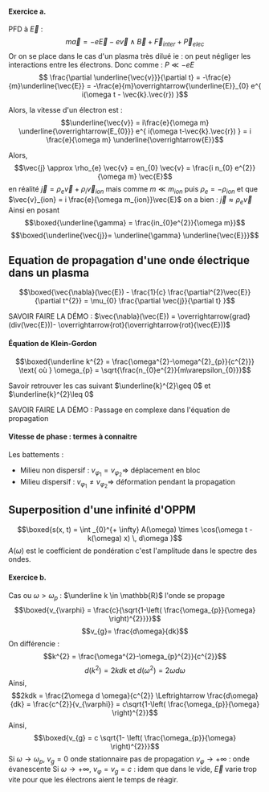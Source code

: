 #### Exercice a.
PFD à $\vec{E}$ : 
$$m\vec{a} = -e\vec{E} -e \vec{v} \wedge \vec{B}+\vec{F}_{inter} + \vec{P}_{elec}$$
Or on se place dans le cas d'un plasma très dilué ie : on peut négliger les interactions entre les électrons. Donc comme : $P \ll -eE$
$$ \frac{\partial \underline{\vec{v}}}{\partial t}  = -\frac{e}{m}\underline{\vec{E}} = -\frac{e}{m}\overrightarrow{\underline{E}}_{0} e^{ i(\omega t - \vec{k}.\vec{r}) }$$

Alors, la vitesse d'un électron est : 
$$\underline{\vec{v}} = i\frac{e}{\omega m} \underline{\overrightarrow{E_{0}}} e^{ i(\omega t-\vec{k}.\vec{r}) } = i \frac{e}{\omega m} \underline{\overrightarrow{E}}$$

Alors, 
$$\vec{j} \approx \rho_{e} \vec{v} = en_{0} \vec{v} = \frac{i n_{0} e^{2}}{\omega m} \vec{E}$$
en réalité $\vec{j} = \rho_{e}\vec{v} + \rho_{i} \vec{v}_{ion}$ mais comme $m \ll m_{ion}$ puis $\rho_{e}=-\rho_{ion}$ et que $\vec{v}_{ion} = i \frac{e}{\omega m_{ion}}\vec{E}$ on a bien : $\vec{j} \approx \rho_{e}\vec{v}$
Ainsi en posant
$$\boxed{\underline{\gamma} = \frac{in_{0}e^{2}}{\omega m}}$$
$$\boxed{\underline{\vec{j}}= \underline{\gamma} \underline{\vec{E}}}$$



## Equation de propagation d'une onde électrique dans un plasma
$$\boxed{\vec{\nabla}(\vec{E}) - \frac{1}{c} \frac{\partial^{2}\vec{E}}{\partial t^{2}} = \mu_{0} \frac{\partial \vec{j}}{\partial t}  }$$

SAVOIR FAIRE LA DÉMO : $\vec{\nabla}(\vec{E}) = \overrightarrow{grad}(div(\vec{E}))- \overrightarrow{rot}(\overrightarrow{rot}(\vec{E}))$

#### Équation de Klein-Gordon
$$\boxed{\underline k^{2} = \frac{\omega^{2}-\omega^{2}_{p}}{c^{2}}} \text{ où } \omega_{p} = \sqrt{\frac{n_{0}e^{2}}{m\varepsilon_{0}}}$$

Savoir retrouver les cas suivant $\underline{k}^{2}\geq 0$ et $\underline{k}^{2}\leq 0$ 

SAVOIR FAIRE LA DÉMO : Passage en complexe dans l'équation de propagation

#### Vitesse de phase : termes à connaitre
Les battements : 
- Milieu non dispersif : $v_{\varphi_{1}} = v_{\varphi_{2}} \Rightarrow$ déplacement en bloc
- Milieu dispersif : $v_{\varphi_{1}} \neq v_{\varphi_{2}} \Rightarrow$ déformation pendant la propagation


## Superposition d'une infinité d'OPPM
$$\boxed{s(x, t) = \int _{0}^{+ \infty} A(\omega) \times \cos(\omega t - k(\omega) x) \, d\omega }$$
$A(\omega)$ est le coefficient de pondération c'est l'amplitude dans le spectre des ondes. 

#### Exercice b.
Cas ou $\omega > \omega_{p}$ : $\underline k \in \mathbb{R}$ l'onde se propage 
$$\boxed{v_{\varphi} = \frac{c}{\sqrt{1-\left( \frac{\omega_{p}}{\omega} \right)^{2}}}}$$
$$v_{g}= \frac{d\omega}{dk}$$
On différencie : 
$$k^{2} = \frac{\omega^{2}-\omega_{p}^{2}}{c^{2}}$$
$$d(k^{2}) = 2kdk \text{ et } d(\omega^{2}) = 2 \omega d\omega$$
Ainsi, 
$$2kdk = \frac{2\omega d \omega}{c^{2}} \Leftrightarrow \frac{d\omega}{dk} = \frac{c^{2}}{v_{\varphi}} = c\sqrt{1-\left( \frac{\omega_{p}}{\omega} \right)^{2}}$$
Ainsi, 
$$\boxed{v_{g} = c \sqrt{1- \left( \frac{\omega_{p}}{\omega} \right)^{2}}}$$
Si $\omega \to \omega_{p}$, 
$v_{g} = 0$ onde stationnaire pas de propagation
$v_{\varphi} \to + \infty$ : onde évanescente
Si $\omega \to + \infty$, 
$v_{\varphi} = v_{g} = c$ : idem que dans le vide, $\vec{E}$ varie trop vite pour que les électrons aient le temps de réagir. 

